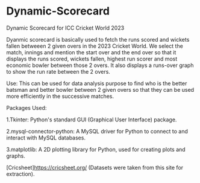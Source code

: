 # Dynamic-Scorecard
Dynamic Scorecard for ICC Cricket World 2023

Dyanmic scorecard is basically used to fetch the runs scored and wickets fallen betweeen 2 given overs in the 2023 Cricket World. We select the match, innings and mention the start over and the end over so that it displays the runs scored, wickets fallen, highest run scorer and most economic bowler between those 2 overs. It also displays a runs-over graph to show the run rate between the 2 overs.

Use:
This can be used for data analysis purpose to find who is the better batsman and better bowler between 2 given overs so that they can be used more efficiently in the successive matches. 

Packages Used:

1.Tkinter: Python's standard GUI (Graphical User Interface) package.

2.mysql-connector-python: A MySQL driver for Python to connect to and interact with MySQL databases.

3.matplotlib: A 2D plotting library for Python, used for creating plots and graphs.

[Cricsheet]https://cricsheet.org/  (Datasets were taken from this site for extraction).
